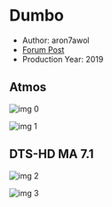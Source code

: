 # Dumbo

* Author: aron7awol
* [Forum Post](https://www.avsforum.com/threads/bass-eq-for-filtered-movies.2995212/post-58189398)
* Production Year: 2019

## Atmos

![img 0](https://i.imgur.com/hjs3eZ9.jpg)

![img 1](https://i.imgur.com/OcCgJqN.png)

## DTS-HD MA 7.1

![img 2](https://i.imgur.com/NZFdMIR.jpg)

![img 3](https://i.imgur.com/M2YzmEv.png)

